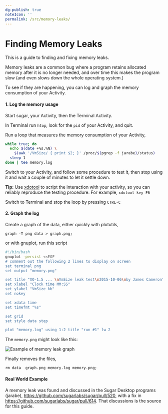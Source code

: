 ```yaml
---
dg-publish: true
noteIcon: ''
permalink: /src/memory-leaks/
---
```


# Finding Memory Leaks

This is a guide to finding and fixing memory leaks.

Memory leaks are a common bug where a program retains allocated memory after it is no longer needed, and over time this makes the program slow (and even slows down the whole operating system.) 

To see if they are happening, you can log and graph the memory consumption of your Activity.

#### 1. Log the memory usage

Start sugar, your Activity, then the Terminal Activity.

In Terminal run `htop`, look for the `pid` of your Activity, and quit. 

Run a loop that measures the memory consumption of your Activity,

```bash
while true; do
  echo $(date +%s.%N) \
    $(awk '/VmSize/ { print $2; }' /proc/$(pgrep -f jarabe)/status)
  sleep 1
done | tee memory.log
```

Switch to your Activity, and follow some procedure to test it, then stop using it and wait a couple of minutes to let it settle down. 

**Tip:** Use [xdotool](https://github.com/jordansissel/xdotool) to script the interaction with your activity, so you can reliably reproduce the testing procedure. 
For example, `xdotool key F6`

Switch to Terminal and stop the loop by pressing `CTRL-C`

#### 2. Graph the log

Create a graph of the data, either quickly with plotutils, 

    graph -T png data > graph.png;

or with gnuplot, run this script

```bash
#!/bin/bash
gnuplot -persist <<EOF
# comment out the following 2 lines to display on screen
set terminal png
set output "memory.png"

set title "XO-1.5 ... \nVmSize leak test\n2015-10-06\nby James Cameron"
set xlabel "Clock time MM:SS"
set ylabel "VmSize kb"
set nokey

set xdata time
set timefmt "%s"

set grid
set style data step

plot "memory.log" using 1:2 title "run #1" lw 2
```

The `memory.png` might look like this:

![Example of memory leak graph](images/memory-leak-example.png)

Finally removes the files,

    rm data  graph.png memory.log memory.png;

#### Real World Example 

A memory leak was found and discussed in the Sugar Desktop programs (jarabe), <https://github.com/sugarlabs/sugar/pull/520>, with a fix in <https://github.com/sugarlabs/sugar/pull/614>. 
That discussions is the source for this guide.